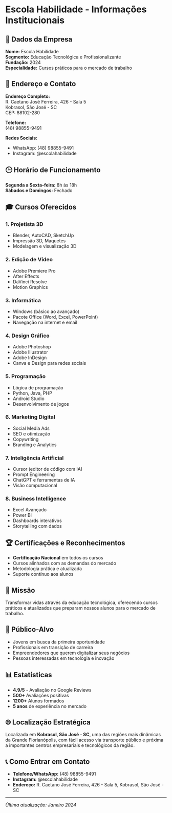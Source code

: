 # Escola Habilidade - Informações Institucionais

## 📍 Dados da Empresa

**Nome:** Escola Habilidade  
**Segmento:** Educação Tecnológica e Profissionalizante  
**Fundação:** 2024  
**Especialidade:** Cursos práticos para o mercado de trabalho  

## 📍 Endereço e Contato

**Endereço Completo:**  
R. Caetano José Ferreira, 426 - Sala 5  
Kobrasol, São José - SC  
CEP: 88102-280  

**Telefone:**  
(48) 98855-9491  

**Redes Sociais:**  
- WhatsApp: (48) 98855-9491  
- Instagram: @escolahabilidade  

## 🕒 Horário de Funcionamento

**Segunda a Sexta-feira:** 8h às 18h  
**Sábados e Domingos:** Fechado  

## 🎓 Cursos Oferecidos

### 1. **Projetista 3D**
- Blender, AutoCAD, SketchUp
- Impressão 3D, Maquetes
- Modelagem e visualização 3D

### 2. **Edição de Vídeo**
- Adobe Premiere Pro
- After Effects
- DaVinci Resolve
- Motion Graphics

### 3. **Informática**
- Windows (básico ao avançado)
- Pacote Office (Word, Excel, PowerPoint)
- Navegação na internet e email

### 4. **Design Gráfico**
- Adobe Photoshop
- Adobe Illustrator
- Adobe InDesign
- Canva e Design para redes sociais

### 5. **Programação**
- Lógica de programação
- Python, Java, PHP
- Android Studio
- Desenvolvimento de jogos

### 6. **Marketing Digital**
- Social Media Ads
- SEO e otimização
- Copywriting
- Branding e Analytics

### 7. **Inteligência Artificial**
- Cursor (editor de código com IA)
- Prompt Engineering
- ChatGPT e ferramentas de IA
- Visão computacional

### 8. **Business Intelligence**
- Excel Avançado
- Power BI
- Dashboards interativos
- Storytelling com dados

## 🏆 Certificações e Reconhecimentos

- **Certificação Nacional** em todos os cursos
- Cursos alinhados com as demandas do mercado
- Metodologia prática e atualizada
- Suporte contínuo aos alunos

## 🎯 Missão

Transformar vidas através da educação tecnológica, oferecendo cursos práticos e atualizados que preparam nossos alunos para o mercado de trabalho.

## 👥 Público-Alvo

- Jovens em busca da primeira oportunidade
- Profissionais em transição de carreira
- Empreendedores que querem digitalizar seus negócios
- Pessoas interessadas em tecnologia e inovação

## 📊 Estatísticas

- **4.9/5** - Avaliação no Google Reviews
- **500+** Avaliações positivas
- **1200+** Alunos formados
- **5 anos** de experiência no mercado

## 🌐 Localização Estratégica

Localizada em **Kobrasol, São José - SC**, uma das regiões mais dinâmicas da Grande Florianópolis, com fácil acesso via transporte público e próxima a importantes centros empresariais e tecnológicos da região.

## 📞 Como Entrar em Contato

- **Telefone/WhatsApp:** (48) 98855-9491
- **Instagram:** @escolahabilidade
- **Endereço:** R. Caetano José Ferreira, 426 - Sala 5, Kobrasol, São José - SC

---

*Última atualização: Janeiro 2024*
